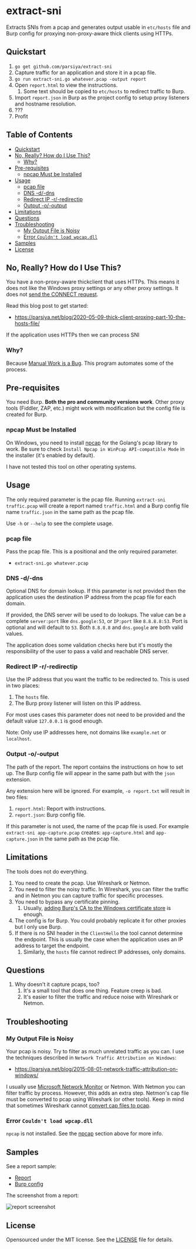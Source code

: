 # extract-sni <!-- omit in toc -->
Extracts SNIs from a pcap and generates output usable in `etc/hosts` file and
Burp config for proxying non-proxy-aware thick clients using HTTPs.

## Quickstart

1. `go get github.com/parsiya/extract-sni`
2. Capture traffic for an application and store it in a pcap file.
3. `go run extract-sni.go whatever.pcap -output report`
4. Open `report.html` to view the instructions.
    1. Some text should be copied to `etc/hosts` to redirect traffic to Burp.
5. Import `report.json` in Burp as the project config to setup proxy listeners
   and hostname resolution.
6. ???
7. Profit

## Table of Contents <!-- omit in toc -->
- [Quickstart](#quickstart)
- [No, Really? How do I Use This?](#no-really-how-do-i-use-this)
    - [Why?](#why)
- [Pre-requisites](#pre-requisites)
    - [npcap Must be Installed](#npcap-must-be-installed)
- [Usage](#usage)
    - [pcap file](#pcap-file)
    - [DNS -d/-dns](#dns--d-dns)
    - [Redirect IP -r/-redirectip](#redirect-ip--r-redirectip)
    - [Output -o/-output](#output--o-output)
- [Limitations](#limitations)
- [Questions](#questions)
- [Troubleshooting](#troubleshooting)
    - [My Output File is Noisy](#my-output-file-is-noisy)
    - [Error `Couldn't load wpcap.dll`](#error-couldnt-load-wpcapdll)
- [Samples](#samples)
- [License](#license)

## No, Really? How do I Use This?
You have a non-proxy-aware thickclient that uses HTTPs. This means it does not
like the Windows proxy settings or any other proxy settings. It does not
[send the CONNECT request][proxy-aware].

[proxy-aware]: https://parsiya.net/blog/2016-07-28-thick-client-proxying-part-6-how-https-proxies-work/#5-proxy-aware-clients

Read this blog post to get started:

* https://parsiya.net/blog/2020-05-09-thick-client-proxing-part-10-the-hosts-file/

If the application uses HTTPs then we can process SNI

### Why?
Because [Manual Work is a Bug][manual-link]. This program automates some of the
process.

[manual-link]: https://queue.acm.org/detail.cfm?id=3197520

## Pre-requisites
You need Burp. **Both the pro and community versions work**. Other proxy tools
(Fiddler, ZAP, etc.) might work with modification but the config file is created
for Burp.

### npcap Must be Installed
On Windows, you need to install [npcap](https://nmap.org/npcap/#download) for
the Golang's pcap library to work. Be sure to check
`Install Npcap in WinPcap API-compatible Mode` in the installer
(it's enabled by default).

I have not tested this tool on other operating systems.

## Usage
The only required parameter is the pcap file. Running `extract-sni traffic.pcap`
will create a report named `traffic.html` and a Burp config file name
`traffic.json` in the same path as the pcap file.

Use `-h` or `--help` to see the complete usage.

### pcap file
Pass the pcap file. This is a positional and the only required parameter.

* `extract-sni.go whatever.pcap`

### DNS -d/-dns
Optional DNS for domain lookup. If this parameter is not provided then the
application uses the destination IP address from the pcap file for each domain.

If provided, the DNS server will be used to do lookups. The value can be a
complete `server:port` like `dns.google:53`, or `IP:port` like `8.8.8.8:53`.
Port is optional and will default to `53`. Both `8.8.8.8` and
`dns.google` are both valid values.

The application does some validation checks here but it's mostly the
responsibility of the user to pass a valid and reachable DNS server.

### Redirect IP -r/-redirectip
Use the IP address that you want the traffic to be redirected to. This is used
in two places:

1. The `hosts` file.
2. The Burp proxy listener will listen on this IP address.

For most uses cases this parameter does not need to be provided and the default
value `127.0.0.1` is good enough.

Note: Only use IP addresses here, not domains like `example.net` or `localhost`.

### Output -o/-output
The path of the report. The report contains the instructions on how to set up.
The Burp config file will appear in the same path but with the `json` extension.

Any extension here will be ignored. For example, `-o report.txt` will result in two
files:

1. `report.html`: Report with instructions.
2. `report.json`: Burp config file.

If this parameter is not used, the name of the pcap file is used. For example
`extract-sni app-capture.pcap` creates: `app-capture.html` and
`app-capture.json` in the same path as the pcap file.

## Limitations
The tools does not do everything.

1. You need to create the pcap. Use Wireshark or Netmon.
2. You need to filter the noisy traffic. In Wireshark, you can filter the
   traffic and in Netmon you can capture traffic for specific processes.
3. You need to bypass any certificate pinning.
    1. Usually, [adding Burp's CA to the Windows certificate store][burp-cert]
       is enough.
4. The config is for Burp. You could probably replicate it for other proxies but
   I only use Burp.
5. If there is no SNI header in the `ClientHello` the tool cannot determine the
   endpoint. This is usually the case when the application uses an IP address to
   target the endpoint.
    1. Similarly, the `hosts` file cannot redirect IP addresses, only domains.

[burp-cert]: https://parsiya.net/blog/2016-02-21-installing-burp-certificate-authority-in-windows-certificate-store/

## Questions

1. Why doesn't it capture pcaps, too?
    1. It's a small tool that does one thing. Feature creep is bad.
    2. It's easier to filter the traffic and reduce noise with Wireshark or
       Netmon.

## Troubleshooting

### My Output File is Noisy
Your pcap is noisy. Try to filter as much unrelated traffic as you can. I use
the techniques described in `Network Traffic Attribution on Windows`:

* https://parsiya.net/blog/2015-08-01-network-traffic-attribution-on-windows/

I usually use [Microsoft Network Monitor][netmon] or Netmon. With Netmon you can
filter traffic by process. However, this adds an extra step. Netmon's cap file
must be converted to pcap using Wireshark (or other tools). Keep in mind that
sometimes Wireshark cannot [convert cap files to pcap][cap-to-pcap].

[netmon]: https://www.microsoft.com/en-ca/download/details.aspx?id=4865
[cap-to-pcap]: https://parsiya.net/cheatsheet/#open-a-network-monitor-cap-file-in-wireshark-and-save-is-disabled

### Error `Couldn't load wpcap.dll`
`npcap` is not installed. See the [npcap](#npcap) section above for more info.

## Samples
See a report sample:

* [Report](report-sample/file.html)
* [Burp config](report-sample/file.json)

The screenshot from a report:

![report screenshot](.github/screenshot.png)

## License
Opensourced under the MIT license. See the [LICENSE](LICENSE) file for details.
